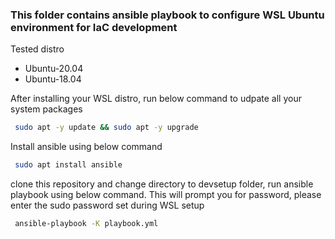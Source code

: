 ### This folder contains ansible playbook to configure WSL Ubuntu environment for IaC development

Tested distro
* Ubuntu-20.04
* Ubuntu-18.04

After installing your WSL distro, run below command to udpate all your system packages 
```bash
 sudo apt -y update && sudo apt -y upgrade
```

Install ansible using below command 
```bash
 sudo apt install ansible
```

clone this repository and change directory to devsetup folder, run ansible playbook using below command. This will prompt you for password, please enter the sudo password set during WSL setup
```bash
 ansible-playbook -K playbook.yml
```
